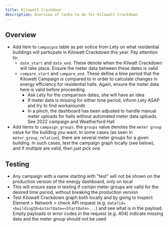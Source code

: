 ```yaml
---
title: Kilowatt Crackdown
description: Overview of tasks to do for Kilowatt Crackdown
---
```


## Overview

- Add item to `campaigns` table as per notice from Lety on what residential buildings will particpate in Kilowatt Crackdown this year. Pay attention to:
  - `date_start` and `date_end`. These denote when the Kilwatt Crackdown will take place. Ensure the meter data between these dates is valid
  - `compare_start` and `compare_end`. These define a time period that the Kilowatt Campaign is compared to in order to calculate changes in energy efficiency for residential halls. Again, ensure the meter data here is valid before proceeding
    - Ask Lety for the comparison dates, she will have an idea
    - If meter data is missing for either time period, inform Lety ASAP and try to find workarounds
    - In a pinch, the dashboard has been adjusted to handle manual meter uploads for halls without automated meter data uploads. See 2022 campaign and Weatherford Hall
- Add items to `campaign_groups`. the `groups` value denotes the `meter group` value for the building you want. In some cases (as seen in `meter_group_relation`), there are several meter groups for a given building. In such cases, test the campaign graph locally (see below), and if multiple are valid, then just pick one

## Testing

- Any campaign with a name starting with "test" will not be shown on the production version of the energy dashboard, only on local
- This will ensure ease in testing if certain meter groups are valid for the desired time period, without breaking the production version
- Test Kilowatt Crackdown graph both locally and by going to Inspect Element > Network > check API request (e.g. `data?id=<buildingID>&startDate=<StartDate>...`) and see what is in the payload. Empty payloads or error codes in the request (e.g. 404) indicate missing data and the meter group should not be used
